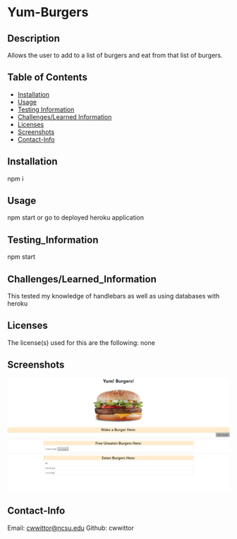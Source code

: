 # Yum-Burgers

  ## Description

  Allows the user to add to a list of burgers and eat from that list of burgers.

  ## Table of Contents
  * [Installation](#Installation)
  * [Usage](#Usage)
  * [Testing Information](#Testing_Information)
  * [Challenges/Learned Information](#Challenges/Learned_Information)
  * [Licenses](#Licenses)
  * [Screenshots](#Screenshots)
  * [Contact-Info](#Contact-Info)

  ## Installation
  npm i

  ## Usage
  npm start or go to deployed heroku application

  ## Testing_Information
  npm start

  ## Challenges/Learned_Information
  This tested my knowledge of handlebars as well as using databases with heroku

  ## Licenses
  The license(s) used for this are the following: none

  ## Screenshots
  <img src="public/assets/IMG/Final.png">

  ## Contact-Info
  Email: cwwittor@ncsu.edu
  Github: cwwittor

